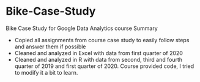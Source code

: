 # Bike-Case-Study
Bike Case Study for Google Data Analytics course
Summary
- Copied all assignments from course case study to easily follow steps and answer them if possible 
- Cleaned and analyzed in Excel with data from first quarter of 2020 
- Cleaned and analyzed in R with data from second, third and fourth quarter of 2019 and first quarter of 2020. Course provided code, I tried to modify it a bit to learn.
